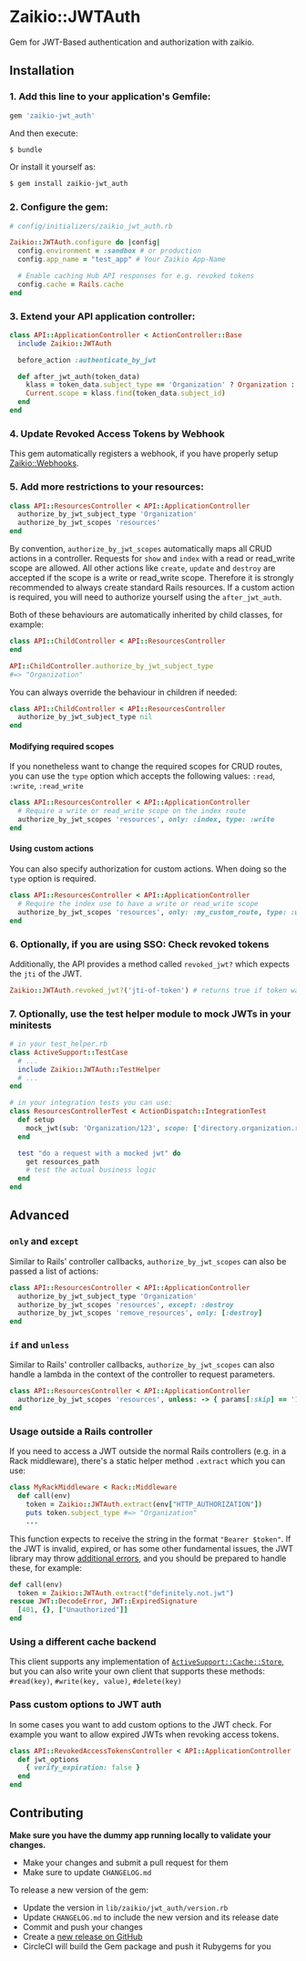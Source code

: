 # Zaikio::JWTAuth

Gem for JWT-Based authentication and authorization with zaikio.

## Installation

### 1. Add this line to your application's Gemfile:

```ruby
gem 'zaikio-jwt_auth'
```

And then execute:
```bash
$ bundle
```

Or install it yourself as:
```bash
$ gem install zaikio-jwt_auth
```

### 2. Configure the gem:

```rb
# config/initializers/zaikio_jwt_auth.rb

Zaikio::JWTAuth.configure do |config|
  config.environment = :sandbox # or production
  config.app_name = "test_app" # Your Zaikio App-Name

  # Enable caching Hub API responses for e.g. revoked tokens
  config.cache = Rails.cache
end
```

### 3. Extend your API application controller:

```rb
class API::ApplicationController < ActionController::Base
  include Zaikio::JWTAuth

  before_action :authenticate_by_jwt

  def after_jwt_auth(token_data)
    klass = token_data.subject_type == 'Organization' ? Organization : Person
    Current.scope = klass.find(token_data.subject_id)
  end
end
```

### 4. Update Revoked Access Tokens by Webhook

This gem automatically registers a webhook, if you have properly setup [Zaikio::Webhooks](https://github.com/zaikio/zaikio-webhooks).


### 5. Add more restrictions to your resources:

```rb
class API::ResourcesController < API::ApplicationController
  authorize_by_jwt_subject_type 'Organization'
  authorize_by_jwt_scopes 'resources'
end
```

By convention, `authorize_by_jwt_scopes` automatically maps all CRUD actions in a controller. Requests for `show` and `index` with a read or read_write scope are allowed. All other actions like `create`, `update` and `destroy` are accepted if the scope is a write or read_write scope. Therefore it is strongly recommended to always create standard Rails resources. If a custom action is required, you will need to authorize yourself using the `after_jwt_auth`.

Both of these behaviours are automatically inherited by child classes, for example:

```ruby
class API::ChildController < API::ResourcesController
end

API::ChildController.authorize_by_jwt_subject_type
#=> "Organization"
```

You can always override the behaviour in children if needed:

```ruby
class API::ChildController < API::ResourcesController
  authorize_by_jwt_subject_type nil
end
```

#### Modifying required scopes
If you nonetheless want to change the required scopes for CRUD routes, you can use the `type` option which accepts the following values: `:read`, `:write`, `:read_write`

```rb
class API::ResourcesController < API::ApplicationController
  # Require a write or read_write scope on the index route
  authorize_by_jwt_scopes 'resources', only: :index, type: :write
end
```

#### Using custom actions
You can also specify authorization for custom actions. When doing so the `type` option is required.

```rb
class API::ResourcesController < API::ApplicationController
  # Require the index use to have a write or read_write scope
  authorize_by_jwt_scopes 'resources', only: :my_custom_route, type: :write
end
```

### 6. Optionally, if you are using SSO: Check revoked tokens

Additionally, the API provides a method called `revoked_jwt?` which expects the `jti` of the JWT.

```rb
Zaikio::JWTAuth.revoked_jwt?('jti-of-token') # returns true if token was revoked
```

### 7. Optionally, use the test helper module to mock JWTs in your minitests

```rb
# in your test_helper.rb
class ActiveSupport::TestCase
  # ...
  include Zaikio::JWTAuth::TestHelper
  # ...
end

# in your integration tests you can use:
class ResourcesControllerTest < ActionDispatch::IntegrationTest
  def setup
    mock_jwt(sub: 'Organization/123', scope: ['directory.organization.r'])
  end

  test "do a request with a mocked jwt" do
    get resources_path
    # test the actual business logic
  end
end
```

## Advanced

### `only` and `except`

Similar to Rails' controller callbacks, `authorize_by_jwt_scopes` can also be passed a list of actions:

```rb
class API::ResourcesController < API::ApplicationController
  authorize_by_jwt_subject_type 'Organization'
  authorize_by_jwt_scopes 'resources', except: :destroy
  authorize_by_jwt_scopes 'remove_resources', only: [:destroy]
end
```


### `if` and `unless`

Similar to Rails' controller callbacks, `authorize_by_jwt_scopes` can also handle a lambda in the context of the controller to request parameters.

```rb
class API::ResourcesController < API::ApplicationController
  authorize_by_jwt_scopes 'resources', unless: -> { params[:skip] == '1' }
end
```

### Usage outside a Rails controller

If you need to access a JWT outside the normal Rails controllers (e.g. in a Rack
middleware), there's a static helper method `.extract` which you can use:

```ruby
class MyRackMiddleware < Rack::Middleware
  def call(env)
    token = Zaikio::JWTAuth.extract(env["HTTP_AUTHORIZATION"])
    puts token.subject_type #=> "Organization"
    ...
```

This function expects to receive the string in the format `"Bearer $token"`. If the JWT is
invalid, expired, or has some other fundamental issues, the JWT library may throw
[additional errors](https://github.com/jwt/ruby-jwt/blob/v2.2.2/lib/jwt/error.rb), and you
should be prepared to handle these, for example:

```ruby
def call(env)
  token = Zaikio::JWTAuth.extract("definitely.not.jwt")
rescue JWT::DecodeError, JWT::ExpiredSignature
  [401, {}, ["Unauthorized"]]
end
```

### Using a different cache backend

This client supports any implementation of
[`ActiveSupport::Cache::Store`](https://api.rubyonrails.org/classes/ActiveSupport/Cache/Store.html),
but you can also write your own client that supports these methods: `#read(key)`,
`#write(key, value)`, `#delete(key)`

### Pass custom options to JWT auth

In some cases you want to add custom options to the JWT check. For example you want to allow expired JWTs when revoking access tokens.

```rb
class API::RevokedAccessTokensController < API::ApplicationController
  def jwt_options
    { verify_expiration: false }
  end
end
```

## Contributing

**Make sure you have the dummy app running locally to validate your changes.**

- Make your changes and submit a pull request for them
- Make sure to update `CHANGELOG.md`

To release a new version of the gem:
- Update the version in `lib/zaikio/jwt_auth/version.rb`
- Update `CHANGELOG.md` to include the new version and its release date
- Commit and push your changes
- Create a [new release on GitHub](https://github.com/zaikio/zaikio-jwt_auth/releases/new)
- CircleCI will build the Gem package and push it Rubygems for you
